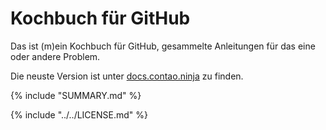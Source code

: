 # Kochbuch für GitHub

Das ist (m)ein Kochbuch für GitHub, gesammelte Anleitungen für das eine oder andere Problem.

Die neuste Version ist unter [docs.contao.ninja](http://docs.contao.ninja/) zu finden.


{% include "SUMMARY.md" %}

{% include "../../LICENSE.md" %}
